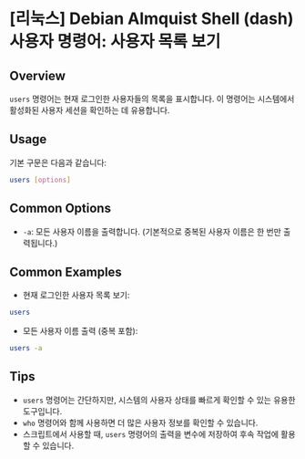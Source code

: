 # [리눅스] Debian Almquist Shell (dash) 사용자 명령어: 사용자 목록 보기

## Overview
`users` 명령어는 현재 로그인한 사용자들의 목록을 표시합니다. 이 명령어는 시스템에서 활성화된 사용자 세션을 확인하는 데 유용합니다.

## Usage
기본 구문은 다음과 같습니다:

```bash
users [options]
```

## Common Options
- `-a`: 모든 사용자 이름을 출력합니다. (기본적으로 중복된 사용자 이름은 한 번만 출력됩니다.)

## Common Examples

- 현재 로그인한 사용자 목록 보기:
```bash
users
```

- 모든 사용자 이름 출력 (중복 포함):
```bash
users -a
```

## Tips
- `users` 명령어는 간단하지만, 시스템의 사용자 상태를 빠르게 확인할 수 있는 유용한 도구입니다.
- `who` 명령어와 함께 사용하면 더 많은 사용자 정보를 확인할 수 있습니다.
- 스크립트에서 사용할 때, `users` 명령어의 출력을 변수에 저장하여 후속 작업에 활용할 수 있습니다.